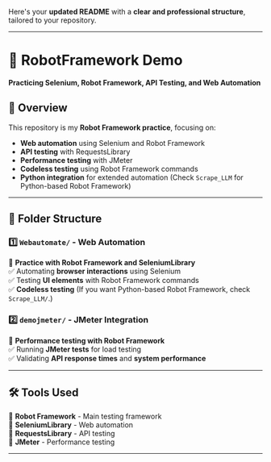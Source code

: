 Here's your **updated README** with a **clear and professional structure**, tailored to your repository.  

---

# **📌 RobotFramework Demo**  
**Practicing Selenium, Robot Framework, API Testing, and Web Automation**  

## **📝 Overview**  
This repository is my **Robot Framework practice**, focusing on:  
- **Web automation** using Selenium and Robot Framework  
- **API testing** with RequestsLibrary  
- **Performance testing** with JMeter  
- **Codeless testing** using Robot Framework commands  
- **Python integration** for extended automation (Check `Scrape_LLM` for Python-based Robot Framework)  

---

## **📂 Folder Structure**  

### **1️⃣ `Webautomate/` - Web Automation**  
📌 **Practice with Robot Framework and SeleniumLibrary**  
✅ Automating **browser interactions** using Selenium  
✅ Testing **UI elements** with Robot Framework commands  
✅ **Codeless testing** (If you want Python-based Robot Framework, check `Scrape_LLM/`.)  

### **2️⃣ `demojmeter/` - JMeter Integration**  
📌 **Performance testing with Robot Framework**  
✅ Running **JMeter tests** for load testing  
✅ Validating **API response times** and **system performance**  

---

## **🛠️ Tools Used**  
🔹 **Robot Framework** - Main testing framework  
🔹 **SeleniumLibrary** - Web automation  
🔹 **RequestsLibrary** - API testing  
🔹 **JMeter** - Performance testing  

---